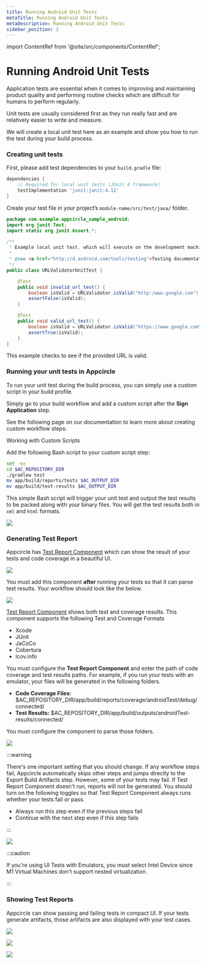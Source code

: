 ```yaml
---
title: Running Android Unit Tests
metaTitle: Running Android Unit Tests
metaDescription: Running Android Unit Tests
sidebar_position: 2
---
```


import ContentRef from '@site/src/components/ContentRef';

# Running Android Unit Tests

Application tests are essential when it comes to improving and maintaining product quality and performing routine checks which are difficult for humans to perform regularly.

Unit tests are usually considered first as they run really fast and are relatively easier to write and measure.

We will create a local unit test here as an example and show you how to run the test during your build process.

### Creating unit tests

First, please add test dependencies to your `build.gradle` file:

```groovy
dependencies {
    // Required for local unit tests (JUnit 4 framework)
    testImplementation 'junit:junit:4.12'
}
```

Create your test file in your project’s `module-name/src/test/java/` folder.

```java
package com.example.appcircle_sample_android;
import org.junit.Test;
import static org.junit.Assert.*;

/**
 * Example local unit test, which will execute on the development machine (host).
 *
 * @see <a href="http://d.android.com/tools/testing">Testing documentation</a>
 */
public class URLValidatorUnitTest {

    @Test
    public void invalid_url_test() {
        boolean isValid = URLValidator.isValid("http:/www.google.com");
        assertFalse(isValid);
    }

    @Test
    public void valid_url_test() {
        boolean isValid = URLValidator.isValid("https://www.google.com");
        assertTrue(isValid);
    }
}
```

This example checks to see if the provided URL is valid.

### Running your unit tests in Appcircle

To run your unit test during the build process, you can simply use a custom script in your build profile.

Simply go to your build workflow and add a custom script after the **Sign Application** step.

See the following page on our documentation to learn more about creating custom workflow steps:

<ContentRef url="/integrations/working-with-custom-scripts">Working with Custom Scripts</ContentRef>

Add the following Bash script to your custom script step:

```bash
set -ex
cd $AC_REPOSITORY_DIR
./gradlew test
mv app/build/reports/tests $AC_OUTPUT_DIR
mv app/build/test-results $AC_OUTPUT_DIR
```

This simple Bash script will trigger your unit test and output the test results to be packed along with your binary files. You will get the test results both in `xml` and `html` formats.

![](<https://cdn.appcircle.io/docs/assets/Screenshot 2020-04-28 20.47.05.png>)

### Generating Test Report

Appcircle has [Test Report Component](https://github.com/appcircleio/appcircle-test-report-component) which can show the result of your tests and code coverage in a beautiful UI.

![](https://cdn.appcircle.io/docs/assets/test-reports1.png)

You must add this component **after** running your tests so that it can parse test results. Your workflow should look like the below.

![](https://cdn.appcircle.io/docs/assets/test-reports8.png)

[Test Report Component](https://github.com/appcircleio/appcircle-test-report-component) shows both test and coverage results. This component supports the following Test and Coverage Formats

- Xcode
- JUnit
- JaCoCo
- Cobertura
- lcov.info

You must configure the **Test Report Component** and enter the path of code coverage and test results paths. For example, if you run your tests with an emulator, your files will be generated in the following folders.

- **Code Coverage Files:** $AC_REPOSITORY_DIR/app/build/reports/coverage/androidTest/debug/connected/
- **Test Results:** $AC_REPOSITORY_DIR/app/build/outputs/androidTest-results/connected/

You must configure the component to parse those folders.

![](https://cdn.appcircle.io/docs/assets/test-reports9.png)


:::warning

There's one important setting that you should change. If any workflow steps fail, Appcircle automatically skips other steps and jumps directly to the Export Build Artifacts step. However, some of your tests may fail. If Test Report Component doesn't run, reports will not be generated. You should turn on the following toggles so that Test Report Component always runs whether your tests fail or pass.

- Always run this step even if the previous steps fail 
- Continue with the next step even if this step fails

:::

![](https://cdn.appcircle.io/docs/assets/test-reports3.png)

:::caution

If you're using UI Tests with Emulators, you must select Intel Device since M1 Virtual Machines don't support nested virtualization. 

:::

### Showing Test Reports

Appcircle can show passing and failing tests in compact UI. If your tests generate artifacts, those artifacts are also displayed with your test cases.

![](https://cdn.appcircle.io/docs/assets/test-reports5.png)

![](https://cdn.appcircle.io/docs/assets/test-reports6.png)

![](https://cdn.appcircle.io/docs/assets/test-reports7.png)
